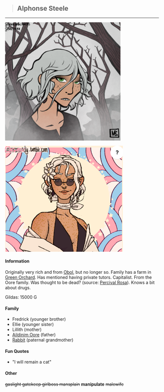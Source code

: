 >## Alphonse Steele

--- 

![alphonse_human](../../../Templates/images/alphonse-regular.png "Alphonse poor form")

![alphonse_human2](../../../Templates/images/alphonse-rich.png "Alphonse rich form")

#### Information

Originally very rich and from [Obol](../../Locations/Obol.md), but no longer so. Family has a farm in [Green Orchard](../../Locations/Green%20Orchard.md). Has mentioned having private tutors. Capitalist. From the Oore family. Was thought to be dead? (source: [Percival Rosa](../NPCs/Percival%20Rosa.md)). Knows a bit about drugs. 

Gildas: 15000 G

#### Family

- Fredrick (younger brother)
- Ellie (younger sister)
- Lillith (mother)
- [Aildinim Oore](../NPCs/Aildinim%20Oore.md) (father)
- [Rabbit](../../Religion/Pantheon%20I/Rabbit.md) (paternal grandmother)

#### Fun Quotes

- "I will remain a cat" 

#### Other

~~gaslight gatekeep girlboss mansplain~~ **manipulate** ~~malewife~~
